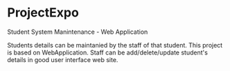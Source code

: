 # ProjectExpo
Student System Manintenance - Web Application

Students details can be maintanied by the staff of that student. 
This project is based on WebApplication. Staff can be add/delete/update student's details in good user interface web site.
